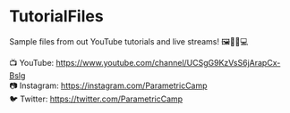 # TutorialFiles
Sample files from out YouTube tutorials and live streams! 🖼️👨‍🏫💻

📺 YouTube: https://www.youtube.com/channel/UCSgG9KzVsS6jArapCx-Bslg <br> 
📷 Instagram: https://instagram.com/ParametricCamp <br>
🐦 Twitter: https://twitter.com/ParametricCamp
